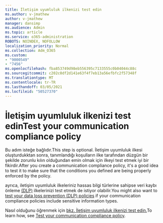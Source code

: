 ```yaml
---
title: İletişim uyumluluk ilkenizi test edin
ms.author: v-jmathew
author: v-jmathew
manager: dansimp
ms.audience: Admin
ms.topic: article
ms.service: o365-administration
ROBOTS: NOINDEX, NOFOLLOW
localization_priority: Normal
ms.collection: Adm_O365
ms.custom:
- "9000549"
- "7456"
ms.openlocfilehash: fba853749d98eb556395c7133555c0b04044c88c
ms.sourcegitcommit: c202c0df2d141e63f4f7eb13a56efbfc2f57348f
ms.translationtype: MT
ms.contentlocale: tr-TR
ms.lasthandoff: 03/05/2021
ms.locfileid: "50527370"
---
```

# <a name="test-your-communication-compliance-policy"></a><span data-ttu-id="92eec-102">İletişim uyumluluk ilkenizi test edin</span><span class="sxs-lookup"><span data-stu-id="92eec-102">Test your communication compliance policy</span></span>

<span data-ttu-id="92eec-103">Bu adım isteğe bağlıdır.</span><span class="sxs-lookup"><span data-stu-id="92eec-103">This step is optional.</span></span> <span data-ttu-id="92eec-104">İletişim uyumluluk ilkesi oluşturdukktan sonra, tanımlandığı koşulların ilke tarafından düzgün bir şekilde zorunlu kılın olduğundan emin olmak için ilkeyi test etmek iyi bir fikirdir.</span><span class="sxs-lookup"><span data-stu-id="92eec-104">After you create a communication compliance policy, it's a good idea to test it to make sure that the conditions you defined are being properly enforced by the policy.</span></span>

<span data-ttu-id="92eec-105">ayrıca, iletişim uyumluluk ilkeleriniz hassas bilgi türlerine sahipse veri kaybı önleme [(DLP)](https://go.microsoft.com/fwlink/?linkid=2110890) ilkelerinizi test etmek de istiyor olabilir.</span><span class="sxs-lookup"><span data-stu-id="92eec-105">You might also want to [test your data loss prevention (DLP) policies](https://go.microsoft.com/fwlink/?linkid=2110890) if your communication compliance policies include sensitive information types.</span></span>

<span data-ttu-id="92eec-106">Nasıl olduğunu öğrenmek için [bkz. İletişim uyumluluk ilkenizi test edin.](https://go.microsoft.com/fwlink/?linkid=2111304)</span><span class="sxs-lookup"><span data-stu-id="92eec-106">To learn how, see [Test your communication compliance policy](https://go.microsoft.com/fwlink/?linkid=2111304).</span></span>
